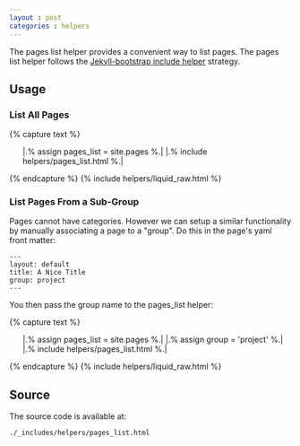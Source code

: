 ```yaml
---
layout : post
categories : helpers
---
```


The pages list helper provides a convenient way to list pages.
The pages list helper follows the [Jekyll-bootstrap include helper](/api/bootstrap-api.html) strategy.

## Usage

### List All Pages

{% capture text %}<ul>
  |.% assign pages_list = site.pages %.|
  |.% include helpers/pages_list.html %.|
</ul>{% endcapture %}
{% include helpers/liquid_raw.html %}

### List Pages From a Sub-Group

Pages cannot have categories. However we can setup a similar functionality
by manually associating a page to a "group". Do this in the page's yaml front matter:

    ---
    layout: default
    title: A Nice Title
    group: project
    ---

You then pass the group name to the pages\_list helper:

{% capture text %}<ul>
  |.% assign pages_list = site.pages %.|
  |.% assign group = 'project' %.|
  |.% include helpers/pages_list.html %.|
</ul>{% endcapture %}
{% include helpers/liquid_raw.html %}

## Source

The source code is available at:
    
    ./_includes/helpers/pages_list.html

